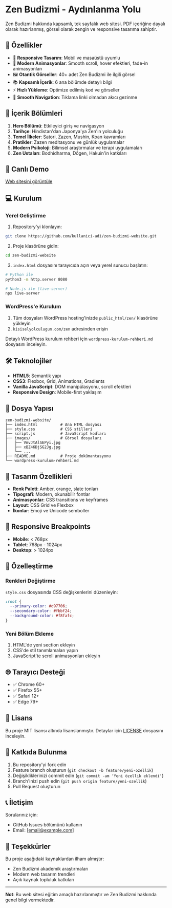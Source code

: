 # Zen Budizmi - Aydınlanma Yolu

Zen Budizmi hakkında kapsamlı, tek sayfalık web sitesi. PDF içeriğine dayalı olarak hazırlanmış, görsel olarak zengin ve responsive tasarıma sahiptir.

## 🌸 Özellikler

- 📱 **Responsive Tasarım**: Mobil ve masaüstü uyumlu
- 🎨 **Modern Animasyonlar**: Smooth scroll, hover efektleri, fade-in animasyonları
- 🖼️ **Otantik Görseller**: 40+ adet Zen Budizmi ile ilgili görsel
- 📚 **Kapsamlı İçerik**: 6 ana bölümde detaylı bilgi
- ⚡ **Hızlı Yükleme**: Optimize edilmiş kod ve görseller
- 🔗 **Smooth Navigation**: Tıklama linki olmadan akıcı gezinme

## 📖 İçerik Bölümleri

1. **Hero Bölümü**: Etkileyici giriş ve navigasyon
2. **Tarihçe**: Hindistan'dan Japonya'ya Zen'in yolculuğu
3. **Temel İlkeler**: Satori, Zazen, Mushin, Koan kavramları
4. **Pratikler**: Zazen meditasyonu ve günlük uygulamalar
5. **Modern Psikoloji**: Bilimsel araştırmalar ve terapi uygulamaları
6. **Zen Ustaları**: Bodhidharma, Dōgen, Hakuin'in katkıları

## 🚀 Canlı Demo

[Web sitesini görüntüle](https://kullanici-adi.github.io/zen-budizmi-website/)

## 💻 Kurulum

### Yerel Geliştirme

1. Repository'yi klonlayın:
```bash
git clone https://github.com/kullanici-adi/zen-budizmi-website.git
```

2. Proje klasörüne gidin:
```bash
cd zen-budizmi-website
```

3. `index.html` dosyasını tarayıcıda açın veya yerel sunucu başlatın:
```bash
# Python ile
python3 -m http.server 8080

# Node.js ile (live-server)
npx live-server
```

### WordPress'e Kurulum

1. Tüm dosyaları WordPress hosting'inizde `public_html/zen/` klasörüne yükleyin
2. `kisiselyolculugum.com/zen` adresinden erişin

Detaylı WordPress kurulum rehberi için `wordpress-kurulum-rehberi.md` dosyasını inceleyin.

## 🛠️ Teknolojiler

- **HTML5**: Semantik yapı
- **CSS3**: Flexbox, Grid, Animations, Gradients
- **Vanilla JavaScript**: DOM manipülasyonu, scroll efektleri
- **Responsive Design**: Mobile-first yaklaşım

## 📁 Dosya Yapısı

```
zen-budizmi-website/
├── index.html          # Ana HTML dosyası
├── style.css           # CSS stilleri
├── script.js           # JavaScript kodları
├── images/             # Görsel dosyaları
│   ├── VmvJtAlSEPyi.jpg
│   ├── xBZ4KDjSG2Jg.jpg
│   └── ...
├── README.md           # Proje dokümantasyonu
└── wordpress-kurulum-rehberi.md
```

## 🎨 Tasarım Özellikleri

- **Renk Paleti**: Amber, orange, slate tonları
- **Tipografi**: Modern, okunabilir fontlar
- **Animasyonlar**: CSS transitions ve keyframes
- **Layout**: CSS Grid ve Flexbox
- **İkonlar**: Emoji ve Unicode semboller

## 📱 Responsive Breakpoints

- **Mobile**: < 768px
- **Tablet**: 768px - 1024px
- **Desktop**: > 1024px

## 🔧 Özelleştirme

### Renkleri Değiştirme
`style.css` dosyasında CSS değişkenlerini düzenleyin:

```css
:root {
  --primary-color: #d97706;
  --secondary-color: #fbbf24;
  --background-color: #f8fafc;
}
```

### Yeni Bölüm Ekleme
1. HTML'de yeni section ekleyin
2. CSS'de stil tanımlamaları yapın
3. JavaScript'te scroll animasyonları ekleyin

## 🌐 Tarayıcı Desteği

- ✅ Chrome 60+
- ✅ Firefox 55+
- ✅ Safari 12+
- ✅ Edge 79+

## 📄 Lisans

Bu proje MIT lisansı altında lisanslanmıştır. Detaylar için [LICENSE](LICENSE) dosyasını inceleyin.

## 🤝 Katkıda Bulunma

1. Bu repository'yi fork edin
2. Feature branch oluşturun (`git checkout -b feature/yeni-ozellik`)
3. Değişikliklerinizi commit edin (`git commit -am 'Yeni özellik eklendi'`)
4. Branch'inizi push edin (`git push origin feature/yeni-ozellik`)
5. Pull Request oluşturun

## 📞 İletişim

Sorularınız için:
- GitHub Issues bölümünü kullanın
- Email: [email@example.com]

## 🙏 Teşekkürler

Bu proje aşağıdaki kaynaklardan ilham almıştır:
- Zen Budizmi akademik araştırmaları
- Modern web tasarım trendleri
- Açık kaynak topluluk katkıları

---

**Not**: Bu web sitesi eğitim amaçlı hazırlanmıştır ve Zen Budizmi hakkında genel bilgi vermektedir.

